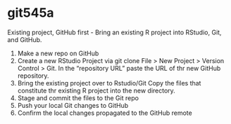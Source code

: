 # git545a 
Existing project, GitHub first - Bring an existing R project into RStudio, Git, and GitHub.

1. Make a new repo on GitHub
2. Create a new RStudio Project via git clone 
   File > New Project > Version Control > Git. 
   In the “repository URL” paste the URL of thr new GitHub repository. 
3. Bring the existing project over to Rstudio/Git
   Copy the files that constitute thr existing R project into the new directory.
4. Stage and commit the files to the Git repo
5. Push your local Git changes to GitHub
6. Confirm the local changes propagated to the GitHub remote
